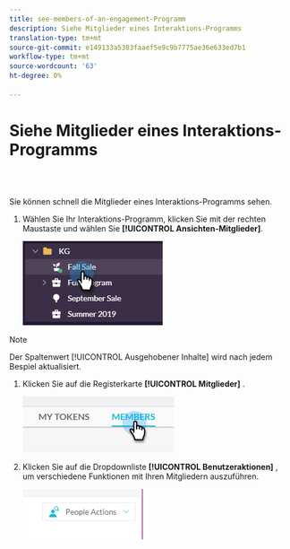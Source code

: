 ```yaml
---
title: see-members-of-an-engagement-Programm
description: Siehe Mitglieder eines Interaktions-Programms
translation-type: tm+mt
source-git-commit: e149133a5383faaef5e9c9b7775ae36e633ed7b1
workflow-type: tm+mt
source-wordcount: '63'
ht-degree: 0%

---
```



# Siehe Mitglieder eines Interaktions-Programms

<br> 

Sie können schnell die Mitglieder eines Interaktions-Programms sehen.

1. Wählen Sie Ihr Interaktions-Programm, klicken Sie mit der rechten Maustaste und wählen Sie **[!UICONTROL Ansichten-Mitglieder]**.

   ![Bild eins](/help/sky/assets/engagement-programs/see-members-of-an-engagement-program/see-members-of-an-engagement-program-1.png)

>[!NOTE]
>
>Der Spaltenwert [!UICONTROL Ausgehobener Inhalte] wird nach jedem Bespiel aktualisiert.

1. Klicken Sie auf die Registerkarte **[!UICONTROL Mitglieder]** .

   ![Bild zwei](/help/sky/assets/engagement-programs/see-members-of-an-engagement-program/see-members-of-an-engagement-program-2.png)

1. Klicken Sie auf die Dropdownliste **[!UICONTROL Benutzeraktionen]** , um verschiedene Funktionen mit Ihren Mitgliedern auszuführen.

   ![Bild drei](/help/sky/assets/engagement-programs/see-members-of-an-engagement-program/see-members-of-an-engagement-program-3.png)
